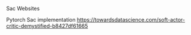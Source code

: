 Sac Websites

Pytorch Sac implementation
https://towardsdatascience.com/soft-actor-critic-demystified-b8427df61665


